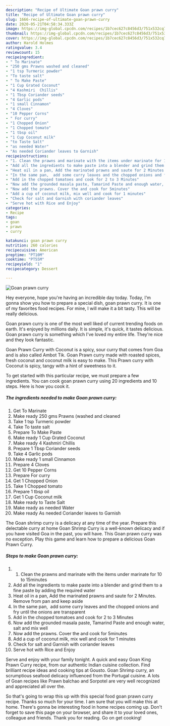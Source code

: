```yaml
---
description: "Recipe of Ultimate Goan prawn curry"
title: "Recipe of Ultimate Goan prawn curry"
slug: 1666-recipe-of-ultimate-goan-prawn-curry
date: 2020-05-21T04:58:34.333Z
image: https://img-global.cpcdn.com/recipes/1b7cec627c8456d3/751x532cq70/goan-prawn-curry-recipe-main-photo.jpg
thumbnail: https://img-global.cpcdn.com/recipes/1b7cec627c8456d3/751x532cq70/goan-prawn-curry-recipe-main-photo.jpg
cover: https://img-global.cpcdn.com/recipes/1b7cec627c8456d3/751x532cq70/goan-prawn-curry-recipe-main-photo.jpg
author: Harold Holmes
ratingvalue: 3.4
reviewcount: 15
recipeingredient:
- " To Marinate"
- "250 gms Prawns washed and cleaned"
- "1 tsp Turmeric powder"
- "To taste salt"
- " To Make Paste"
- "1 Cup Grated Coconut"
- "4 Kashmiri  Chillis"
- "1 Tbsp Coriander seeds"
- "4 Garlic pods"
- "1 small Cinnamon"
- "4 Cloves"
- "10 Pepper Corns"
- " For curry"
- "1 Chopped Onion"
- "1 Chopped tomato"
- "1 tbsp oil"
- "1 Cup Coconut milk"
- "to Taste Salt"
- "as needed Water"
- "As needed Coriander leaves to Garnish"
recipeinstructions:
- "1. Clean the prawns and marinate with the items under marinate for 10 to 15minutes"
- "Add all the ingredients to make paste into a blender and grind them to a fine paste by adding the required water"
- "Heat oil in a pan, Add the marinated prawns and saute for 2 Minutes. Remove from pan and keep aside"
- "In the same pan,  add some curry leaves and the chopped onions and fry until the onions are transparent"
- "Add in the chopped tomatoes and cook for 2 to 3 Minutes"
- "Now add the grounded masala paste, Tamarind Paste and enough water, salt and mix well"
- "Now add the prawns. Cover the and cook for 5minutes"
- "Add a cup of coconut milk, mix well and cook for 1 minutes"
- "Check for salt and Garnish with coriander leaves"
- "Serve hot with Rice and Enjoy"
categories:
- Recipe
tags:
- goan
- prawn
- curry

katakunci: goan prawn curry 
nutrition: 260 calories
recipecuisine: American
preptime: "PT10M"
cooktime: "PT55M"
recipeyield: "1"
recipecategory: Dessert

---
```



![Goan prawn curry](https://img-global.cpcdn.com/recipes/1b7cec627c8456d3/751x532cq70/goan-prawn-curry-recipe-main-photo.jpg)

Hey everyone, hope you're having an incredible day today. Today, I'm gonna show you how to prepare a special dish, goan prawn curry. It is one of my favorites food recipes. For mine, I will make it a bit tasty. This will be really delicious.

Goan prawn curry is one of the most well liked of current trending foods on earth. It's enjoyed by millions daily. It is simple, it's quick, it tastes delicious. Goan prawn curry is something which I've loved my entire life. They're nice and they look fantastic.

Goan Prawn Curry with Coconut is a spicy, sour curry that comes from Goa and is also called Ambot Tik. Goan Prawn curry made with roasted spices, fresh coconut and coconut milk is easy to make. This Prawn curry with Coconut is spicy, tangy with a hint of sweetness to it.


To get started with this particular recipe, we must prepare a few ingredients. You can cook goan prawn curry using 20 ingredients and 10 steps. Here is how you cook it.

<!--inarticleads1-->

##### The ingredients needed to make Goan prawn curry:

1. Get  To Marinate
1. Make ready 250 gms Prawns (washed and cleaned
1. Take 1 tsp Turmeric powder
1. Take To taste salt
1. Prepare  To Make Paste
1. Make ready 1 Cup Grated Coconut
1. Make ready 4 Kashmiri  Chillis
1. Prepare 1 Tbsp Coriander seeds
1. Take 4 Garlic pods
1. Make ready 1 small Cinnamon
1. Prepare 4 Cloves
1. Get 10 Pepper Corns
1. Prepare  For curry
1. Get 1 Chopped Onion
1. Take 1 Chopped tomato
1. Prepare 1 tbsp oil
1. Get 1 Cup Coconut milk
1. Make ready to Taste Salt
1. Make ready as needed Water
1. Make ready As needed Coriander leaves to Garnish


The Goan shrimp curry is a delicacy at any time of the year. Prepare this delectable curry at home Goan Shrimp Curry is a well-known delicacy and if you have visited Goa in the past, you will have. This Goan prawn curry was no exception. Play this game and learn how to prepare a delicious Goan Prawn Curry. 

<!--inarticleads2-->

##### Steps to make Goan prawn curry:

1. 1. Clean the prawns and marinate with the items under marinate for 10 to 15minutes
1. Add all the ingredients to make paste into a blender and grind them to a fine paste by adding the required water
1. Heat oil in a pan, Add the marinated prawns and saute for 2 Minutes. Remove from pan and keep aside
1. In the same pan,  add some curry leaves and the chopped onions and fry until the onions are transparent
1. Add in the chopped tomatoes and cook for 2 to 3 Minutes
1. Now add the grounded masala paste, Tamarind Paste and enough water, salt and mix well
1. Now add the prawns. Cover the and cook for 5minutes
1. Add a cup of coconut milk, mix well and cook for 1 minutes
1. Check for salt and Garnish with coriander leaves
1. Serve hot with Rice and Enjoy


Serve and enjoy with your family tonight. A quick and easy Goan King Prawn Curry recipe, from our authentic Indian cuisine collection. Find brilliant recipe ideas and cooking tips at Gousto. Goan Shrimp curry, an scrumptious seafood delicacy influenced from the Portugal cuisine. A lots of Goan recipes like Prawn balchao and Sorpotel are very well recognized and appreciated all over the. 

So that's going to wrap this up with this special food goan prawn curry recipe. Thanks so much for your time. I am sure that you will make this at home. There's gonna be interesting food in home recipes coming up. Don't forget to save this page on your browser, and share it to your loved ones, colleague and friends. Thank you for reading. Go on get cooking!
